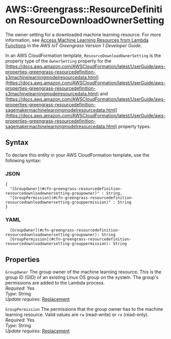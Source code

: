 # AWS::Greengrass::ResourceDefinition ResourceDownloadOwnerSetting<a name="aws-properties-greengrass-resourcedefinition-resourcedownloadownersetting"></a>

The owner setting for a downloaded machine learning resource\. For more information, see [Access Machine Learning Resources from Lambda Functions](https://docs.aws.amazon.com/greengrass/latest/developerguide/access-ml-resources.html) in the *AWS IoT Greengrass Version 1 Developer Guide*\.

<a name="aws-properties-greengrass-resourcedefinition-resourcedownloadownersetting-inheritance"></a> In an AWS CloudFormation template, `ResourceDownloadOwnerSetting` is the property type of the `OwnerSetting` property for the [https://docs.aws.amazon.com/AWSCloudFormation/latest/UserGuide/aws-properties-greengrass-resourcedefinition-s3machinelearningmodelresourcedata.html](https://docs.aws.amazon.com/AWSCloudFormation/latest/UserGuide/aws-properties-greengrass-resourcedefinition-s3machinelearningmodelresourcedata.html) and [https://docs.aws.amazon.com/AWSCloudFormation/latest/UserGuide/aws-properties-greengrass-resourcedefinition-sagemakermachinelearningmodelresourcedata.html](https://docs.aws.amazon.com/AWSCloudFormation/latest/UserGuide/aws-properties-greengrass-resourcedefinition-sagemakermachinelearningmodelresourcedata.html) property types\.

## Syntax<a name="aws-properties-greengrass-resourcedefinition-resourcedownloadownersetting-syntax"></a>

To declare this entity in your AWS CloudFormation template, use the following syntax:

### JSON<a name="aws-properties-greengrass-resourcedefinition-resourcedownloadownersetting-syntax.json"></a>

```
{
  "[GroupOwner](#cfn-greengrass-resourcedefinition-resourcedownloadownersetting-groupowner)" : String,
  "[GroupPermission](#cfn-greengrass-resourcedefinition-resourcedownloadownersetting-grouppermission)" : String
}
```

### YAML<a name="aws-properties-greengrass-resourcedefinition-resourcedownloadownersetting-syntax.yaml"></a>

```
  [GroupOwner](#cfn-greengrass-resourcedefinition-resourcedownloadownersetting-groupowner): String
  [GroupPermission](#cfn-greengrass-resourcedefinition-resourcedownloadownersetting-grouppermission): String
```

## Properties<a name="aws-properties-greengrass-resourcedefinition-resourcedownloadownersetting-properties"></a>

`GroupOwner`  <a name="cfn-greengrass-resourcedefinition-resourcedownloadownersetting-groupowner"></a>
The group owner of the machine learning resource\. This is the group ID \(GID\) of an existing Linux OS group on the system\. The group's permissions are added to the Lambda process\.  
*Required*: Yes  
*Type*: String  
*Update requires*: [Replacement](https://docs.aws.amazon.com/AWSCloudFormation/latest/UserGuide/using-cfn-updating-stacks-update-behaviors.html#update-replacement)

`GroupPermission`  <a name="cfn-greengrass-resourcedefinition-resourcedownloadownersetting-grouppermission"></a>
The permissions that the group owner has to the machine learning resource\. Valid values are `rw` \(read\-write\) or `ro` \(read\-only\)\.  
*Required*: Yes  
*Type*: String  
*Update requires*: [Replacement](https://docs.aws.amazon.com/AWSCloudFormation/latest/UserGuide/using-cfn-updating-stacks-update-behaviors.html#update-replacement)